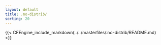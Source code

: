 ```yaml
---
layout: default
title: .no-distrib/
sorting: 20
---
```


{{< CFEngine_include_markdown(../../masterfiles/.no-distrib/README.md) >}}
